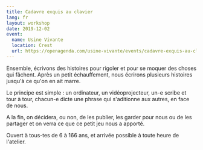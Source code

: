 ```yaml
---
title: Cadavre exquis au clavier
lang: fr
layout: workshop
date: 2019-12-02
event:
  name: Usine Vivante
  location: Crest
  url: https://openagenda.com/usine-vivante/events/cadavre-exquis-au-clavier
---
```


Ensemble, écrivons des histoires pour rigoler et pour se moquer des choses qui fâchent. Après un petit échauffement, nous écrirons plusieurs histoires jusqu'à ce qu'on en ait marre.

Le principe est simple : un ordinateur, un vidéoprojecteur, un-e scribe et tour à tour, chacun-e dicte une phrase qui s'aditionne aux autres, en face de nous.

A la fin, on décidera, ou non, de les publier, les garder pour nous ou de les partager et on verra ce que ce petit jeu nous a apporté.

Ouvert à tous-tes de 6 à 166 ans, et arrivée possible à toute heure de l'atelier.
